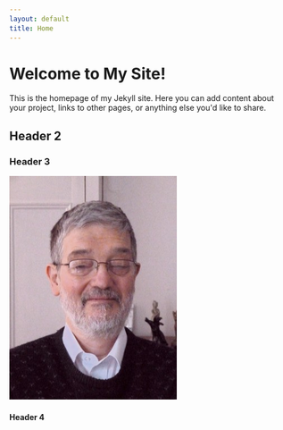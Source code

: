 ```yaml
---
layout: default
title: Home
---
```

# Welcome to My Site!

This is the homepage of my Jekyll site. Here you can add content about your project, links to other pages, or anything else you'd like to share.

## Header 2
### Header 3
![Sample Image](chris.jpeg)
#### Header 4
